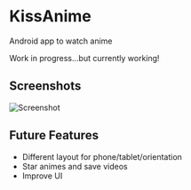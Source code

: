 # KissAnime
Android app to watch anime

Work in progress...but currently working!

## Screenshots
![Screenshot]("/screenshots/home.png")

## Future Features
- Different layout for phone/tablet/orientation
- Star animes and save videos
- Improve UI
